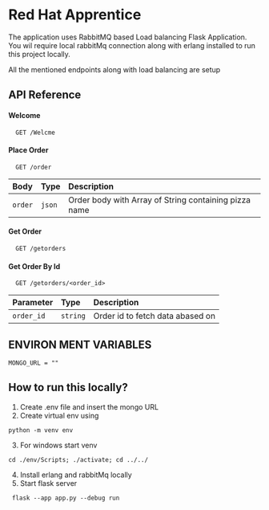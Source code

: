 
# Red Hat Apprentice

The application uses RabbitMQ based Load balancing Flask Application.
You wil require local rabbitMq connection along with erlang installed to run this project locally.

All the mentioned endpoints along with load balancing are setup 


## API Reference

#### Welcome

```http
  GET /Welcme
```

#### Place Order

```http
  GET /order
```

| Body | Type     | Description                       |
| :-------- | :------- | :-------------------------------- |
| `order`      | `json` | Order body with Array of String containing pizza name |

#### Get Order

```http
  GET /getorders
```
#### Get Order By Id

```http
  GET /getorders/<order_id>
```
| Parameter | Type     | Description                       |
| :-------- | :------- | :-------------------------------- |
| `order_id`      | `string` |Order id to fetch data abased on |



## ENVIRON MENT VARIABLES 
```
MONGO_URL = ""
```

## How to run this locally?

1. Create .env file and insert the mongo URL
2. Create virtual env using 
```
python -m venv env
```
3. For windows start venv 
```
cd ./env/Scripts; ./activate; cd ../../
```
4. Install erlang and rabbitMq locally
5. Start flask server
```
 flask --app app.py --debug run
```

